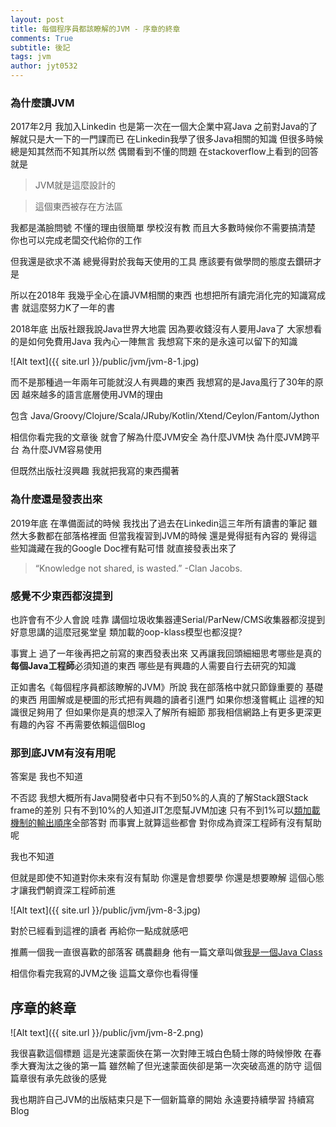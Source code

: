 ```yaml
---
layout: post
title: 每個程序員都該瞭解的JVM - 序章的終章
comments: True 
subtitle: 後記
tags: jvm
author: jyt0532
---
```


### 為什麼讀JVM

2017年2月 我加入Linkedin 也是第一次在一個大企業中寫Java 之前對Java的了解就只是大一下的一門課而已 在Linkedin我學了很多Java相關的知識 但很多時候總是知其然而不知其所以然 
偶爾看到不懂的問題 在stackoverflow上看到的回答就是

> JVM就是這麼設計的

> 這個東西被存在方法區

我都是滿臉問號 不懂的理由很簡單 學校沒有教 而且大多數時候你不需要搞清楚 你也可以完成老闆交代給你的工作

但我還是欲求不滿 總覺得對於我每天使用的工具 應該要有做學問的態度去鑽研才是

所以在2018年 我幾乎全心在讀JVM相關的東西 也想把所有讀完消化完的知識寫成書 就這麼努力K了一年的書

2018年底 出版社跟我說Java世界大地震 因為要收錢沒有人要用Java了 大家想看的是如何免費用Java 我內心一陣無言 我想寫下來的是永遠可以留下的知識 

![Alt text]({{ site.url }}/public/jvm/jvm-8-1.jpg)

而不是那種過一年兩年可能就沒人有興趣的東西 我想寫的是Java風行了30年的原因 越來越多的語言底層使用JVM的理由 

包含 Java/Groovy/Clojure/Scala/JRuby/Kotlin/Xtend/Ceylon/Fantom/Jython

相信你看完我的文章後 就會了解為什麼JVM安全 為什麼JVM快 為什麼JVM跨平台 為什麼JVM容易使用

但既然出版社沒興趣 我就把我寫的東西擱著

### 為什麼還是發表出來

2019年底 在準備面試的時候 我找出了過去在Linkedin這三年所有讀書的筆記 雖然大多數都在部落格裡面 但當我複習到JVM的時候 還是覺得挺有內容的 覺得這些知識藏在我的Google Doc裡有點可惜 就直接發表出來了 

> “Knowledge not shared, is wasted.” -Clan Jacobs.

### 感覺不少東西都沒提到

也許會有不少人會說 哇靠 講個垃圾收集器連Serial/ParNew/CMS收集器都沒提到 好意思講的這麼冠冕堂皇 類加載的oop-klass模型也都沒提? 

事實上 過了一年後再把之前寫的東西發表出來 又再讓我回頭細細思考哪些是真的**每個Java工程師**必須知道的東西 哪些是有興趣的人需要自行去研究的知識 

正如書名《每個程序員都該瞭解的JVM》所說 我在部落格中就只節錄重要的 基礎的東西 用圖解或是梗圖的形式把有興趣的讀者引進門 如果你想淺嘗輒止 這裡的知識很足夠用了 但如果你是真的想深入了解所有細節 那我相信網路上有更多更深更有趣的內容 不再需要依賴這個Blog

### 那到底JVM有沒有用呢

答案是 我也不知道

不否認 我想大概所有Java開發者中只有不到50%的人真的了解Stack跟Stack frame的差別 只有不到10%的人知道JIT怎麼幫JVM加速 只有不到1%可以[類加載機制的輸出順序](/2020/03/02/jvm-class-loader/)全部答對 而事實上就算這些都會 對你成為資深工程師有沒有幫助呢

我也不知道

但就是即使不知道對你未來有沒有幫助 你還是會想要學 你還是想要瞭解 這個心態才讓我們朝資深工程師前進

![Alt text]({{ site.url }}/public/jvm/jvm-8-3.jpg)

對於已經看到這裡的讀者 再給你一點成就感吧

推薦一個我一直很喜歡的部落客 碼農翻身 他有一篇文章叫做[我是一個Java Class](https://mp.weixin.qq.com/s?__biz=MzAxOTc0NzExNg==&mid=416976590&idx=1&sn=22823ada76d8cfd26a43e8d3a7b7a60e) 

相信你看完我寫的JVM之後 這篇文章你也看得懂


## 序章的終章

![Alt text]({{ site.url }}/public/jvm/jvm-8-2.png)

我很喜歡這個標題 這是光速蒙面俠在第一次對陣王城白色騎士隊的時候慘敗 在春季大賽淘汰之後的第一篇 雖然輸了但光速蒙面俠卻是第一次突破高進的防守 這個篇章很有承先啟後的感覺 

我也期許自己JVM的出版結束只是下一個新篇章的開始 永遠要持續學習 持續寫Blog
